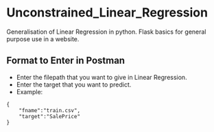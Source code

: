 # Unconstrained_Linear_Regression
Generalisation of Linear Regression in python.
Flask basics for general purpose use in a website.
## Format to Enter in Postman
- Enter the filepath that you want to give in Linear Regression.
- Enter the target that you want to predict.
- Example:
```
{
	"fname":"train.csv",
	"target":"SalePrice"
}

```

